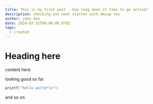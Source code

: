 ```yaml
---
title: This is my first post - how long does it take to go online?
description: checking out neat starter with decap cms
author: john doe
date: 2024-03-31T00:00:08.879Z
tags:
  - created
---
```

# Heading here

content here

looking good so far

```c
printf("hello world!\n");
```



and so on